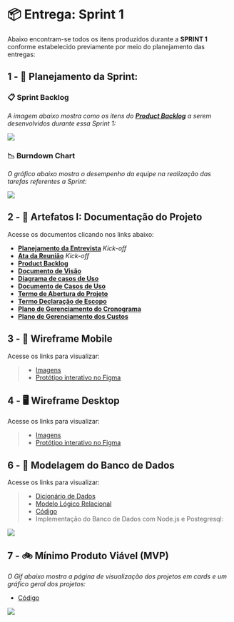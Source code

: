 # 📦 Entrega: __Sprint 1__

Abaixo encontram-se todos os itens produzidos durante a __SPRINT 1__ conforme estabelecido previamente por meio do planejamento das entregas: 

## 1 - 📅 Planejamento da Sprint:

### 📋 Sprint Backlog

*A imagem abaixo mostra como os itens do [__Product Backlog__](https://github.com/vinicius-hso/api-fatec-2s-gswatcher/blob/Sprint-1/documentation/%2303_product_backlog.pdf) a serem desenvolvidos durante essa Sprint 1:*

![](https://github.com/vinicius-hso/api-fatec-2s-gswatcher/blob/Sprint-1/Images/sprint1_backlog.png)

### 📉 Burndown Chart

*O gráfico abaixo mostra o desempenho da equipe na realização das tarefas referentes a Sprint:*

![](https://github.com/vinicius-hso/api-fatec-2s-gswatcher/blob/Sprint-1/Images/burndown_sprint1.png)

## 2 - 📂 Artefatos I: Documentação do Projeto

Acesse os documentos clicando nos links abaixo:

* [__Planejamento da Entrevista__](https://github.com/vinicius-hso/api-fatec-2s-gswatcher/blob/Sprint-1/documentation/%2301_gsw_kickoff_Planejamento%20da%20Entrevista.pdf) *Kick-off*
* [__Ata da Reunião__](https://github.com/vinicius-hso/api-fatec-2s-gswatcher/blob/Sprint-1/documentation/%2302_gsw_kickoff_Ata%20de%20Reuni%C3%A3o.pdf) *Kick-off*
* [__Product Backlog__](https://github.com/vinicius-hso/api-fatec-2s-gswatcher/blob/Sprint-1/documentation/%2303_backlog_v3.pdf)
* [__Documento de Visão__](https://github.com/vinicius-hso/api-fatec-2s-gswatcher/blob/Sprint-1/documentation/%2304_documento_de_visao.pdf)
* [__Diagrama de casos de Uso__](https://github.com/vinicius-hso/api-fatec-2s-gswatcher/blob/Sprint-1/documentation/%2305_diagrama_casos_de_uso.png)
* [__Documento de Casos de Uso__](https://github.com/vinicius-hso/api-fatec-2s-gswatcher/blob/Sprint-1/documentation/%2306_documento_casos_de_uso.pdf)
* [__Termo de Abertura do Projeto__](https://github.com/vinicius-hso/api-fatec-2s-gswatcher/blob/Sprint-1/documentation/%2307_Termo_de_Abertura_Projeto_GSW.pdf)
* [__Termo Declaração de Escopo__](https://github.com/vinicius-hso/api-fatec-2s-gswatcher/blob/Sprint-1/documentation/%2308_Termo_Declaracao_Escopo_GSW.pdf)
* [__Plano de Gerenciamento do Cronograma__](https://github.com/vinicius-hso/api-fatec-2s-gswatcher/blob/Sprint-1/documentation/%2309_Termo_Plano_de_Gerenc_Cronograma_GSW.pdf)
* [__Plano de Gerenciamento dos Custos__](https://github.com/vinicius-hso/api-fatec-2s-gswatcher/blob/Sprint-1/documentation/%2310_Termo_Plano_Custo_GSW.pdf)

## 3 - 📱 Wireframe Mobile

Acesse os links para visualizar:

> * [Imagens](https://github.com/vinicius-hso/api-fatec-2s-gswatcher/tree/Sprint-1/Wireframe/Mobile)
> * [Protótipo interativo no Figma](https://www.figma.com/proto/HlvBPe52pr9g2V8ZiUIkPn/Wireframe-Mobile?node-id=1%3A2&scaling=scale-down&page-id=0%3A1)

## 4 - 🖥️ Wireframe Desktop

Acesse os links para visualizar:

> * [Imagens](https://github.com/vinicius-hso/api-fatec-2s-gswatcher/tree/Sprint-1/Wireframe/Desktop)
> * [Protótipo interativo no Figma](https://www.figma.com/proto/PfWwvxaXMKOjZhFJ6jK0qD/GSWatcher-Desktop?node-id=1%3A10&scaling=scale-down-width&page-id=0%3A1)

## 6 - 🎲 Modelagem do Banco de Dados

Acesse os links para visualizar:

> * [Dicionário de Dados](https://github.com/vinicius-hso/api-fatec-2s-gswatcher/blob/Sprint-1/Modelagem%20de%20Dados/dicionario_de_dados_gswatcher.pdf)
> * [Modelo Lógico Relacional](https://github.com/vinicius-hso/api-fatec-2s-gswatcher/blob/Sprint-1/Modelagem%20de%20Dados/modelo_logico_relacional_gswatcher.jpeg)
> * [Código](https://github.com/vinicius-hso/api-fatec-2s-gswatcher/tree/Sprint-1/Modelagem%20de%20Dados/CODIGO)
> * Implementação do Banco de Dados com Node.js e Postegresql:

![](https://github.com/vinicius-hso/api-fatec-2s-gswatcher/blob/Sprint-1/Modelagem%20de%20Dados/modelagem_dados.gif)
 
## 7 - 🚲 Mínimo Produto Viável (MVP)

*O Gif abaixo mostra a página de visualização dos projetos em cards e um gráfico geral dos projetos:*

* [Código](https://github.com/vinicius-hso/api-fatec-2s-gswatcher/tree/vue_study/gswatcher)

![](https://github.com/vinicius-hso/api-fatec-2s-gswatcher/blob/Sprint-1/Minimum%20Viable%20Product/gswatcher.gif)
